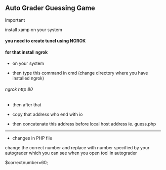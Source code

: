 ## Auto Grader Guessing Game

> [!IMPORTANT]  
>install xamp on your system 

#### you need to create tunel using NGROK
#### for that install ngrok 
- on your system 

-  then type this command in cmd (change directory  where you have installed ngrok)

###### ngrok http 80

- then after that 
- copy that address who end with io 

- then concatenate this address before local host address ie. guess.php

 ****************************************************************************

- changes in PHP file 


change the correct number 
and replace with number specified by your autograder 
which you can see when you open tool in autograder 

$correctnumber=60; 




